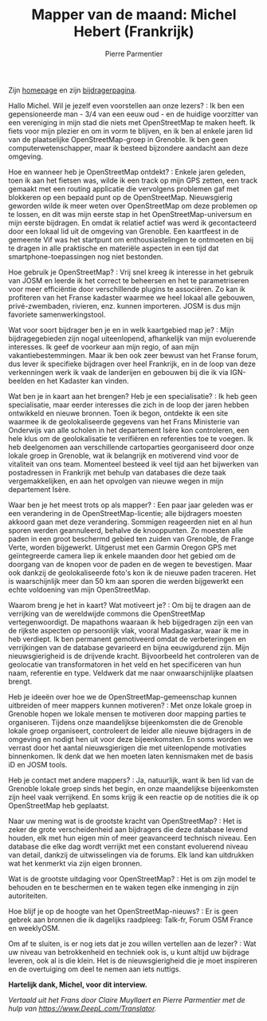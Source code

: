﻿---
title: "Mapper van de maand: Michel Hebert (Frankrijk)"
categories: ["motm"]
author: Pierre Parmentier
---

Zijn [homepage](https://www.openstreetmap.org/user/chimel38) en zijn [bijdragerpagina](https://hdyc.neis-one.org/?chimel38).

Hallo Michel. Wil je jezelf even voorstellen aan onze lezers?
: Ik ben een gepensioneerde man - 3/4 van een eeuw oud - en de huidige voorzitter van een vereniging in mijn stad die niets met OpenStreetMap te maken heeft. Ik fiets voor mijn plezier en om in vorm te blijven, en ik ben al enkele jaren lid van de plaatselijke OpenStreetMap-groep in Grenoble. Ik ben geen computerwetenschapper, maar ik besteed bijzondere aandacht aan deze omgeving.

Hoe en wanneer heb je OpenStreetMap ontdekt?
: Enkele jaren geleden, toen ik aan het fietsen was, wilde ik een track op mijn GPS zetten, een track gemaakt met een routing applicatie die vervolgens problemen gaf met blokkeren op een bepaald punt op de OpenStreetMap. Nieuwsgierig geworden wilde ik meer weten over OpenStreetMap om deze problemen op te lossen, en dit was mijn eerste stap in het OpenStreetMap-universum en mijn eerste bijdragen. En omdat ik relatief actief was werd ik gecontacteerd door een lokaal lid uit de omgeving van Grenoble. Een kaartfeest in de gemeente Vif was het startpunt om enthousiastelingen te ontmoeten en bij te dragen in alle praktische en materiële aspecten in een tijd dat smartphone-toepassingen nog niet bestonden.

Hoe gebruik je OpenStreetMap?
: Vrij snel kreeg ik interesse in het gebruik van JOSM en leerde ik het correct te beheersen en het te parametriseren voor meer efficiëntie door verschillende plugins te associëren. Zo kan ik profiteren van het Franse kadaster waarmee we heel lokaal alle gebouwen, privé-zwembaden, rivieren, enz. kunnen importeren. JOSM is dus mijn favoriete samenwerkingstool.

Wat voor soort bijdrager ben je en in welk kaartgebied map je?
: Mijn bijdragegebieden zijn nogal uiteenlopend, afhankelijk van mijn evoluerende interesses. Ik geef de voorkeur aan mijn regio, of aan mijn vakantiebestemmingen. Maar ik ben ook zeer bewust van het Franse forum, dus lever ik specifieke bijdragen over heel Frankrijk, en in de loop van deze verkenningen werk ik vaak de landerijen en gebouwen bij die ik via IGN-beelden en het Kadaster kan vinden.

Wat ben je in kaart aan het brengen? Heb je een specialisatie?
: Ik heb geen specialisatie, maar eerder interesses die zich in de loop der jaren hebben ontwikkeld en nieuwe bronnen. Toen ik begon, ontdekte ik een site waarmee ik de geolokaliseerde gegevens van het Frans Ministerie van Onderwijs van alle scholen in het departement Isère kon controleren, een hele klus om de geolokalisatie te verifiëren en referenties toe te voegen. Ik heb deelgenomen aan verschillende cartoparties georganiseerd door onze lokale groep in Grenoble, wat ik belangrijk en motiverend vind voor de vitaliteit van ons team. Momenteel besteed ik veel tijd aan het bijwerken van postadressen in Frankrijk met behulp van databases die deze taak vergemakkelijken, en aan het opvolgen van nieuwe wegen in mijn departement Isère.

Waar ben je het meest trots op als mapper?
: Een paar jaar geleden was er een verandering in de OpenStreetMap-licentie; alle bijdragers moesten akkoord gaan met deze verandering. Sommigen reageerden niet en al hun sporen werden geannuleerd, behalve de knooppunten. Zo moesten alle paden in een groot beschermd gebied ten zuiden van Grenoble, de Frange Verte, worden bijgewerkt. Uitgerust met een Garmin Oregon GPS met geïntegreerde camera liep ik enkele maanden door het gebied om de doorgang van de knopen voor de paden en de wegen te bevestigen. Maar ook dankzij de geolokaliseerde foto's kon ik de nieuwe paden traceren. Het is waarschijnlijk meer dan 50 km aan sporen die werden bijgewerkt een echte voldoening van mijn OpenStreetMap.

Waarom breng je het in kaart? Wat motiveert je?
: Om bij te dragen aan de verrijking van de wereldwijde commons die OpenStreetMap vertegenwoordigt. De mapathons waaraan ik heb bijgedragen zijn een van de rijkste aspecten op persoonlijk vlak, vooral Madagaskar, waar ik me in heb verdiept. Ik ben permanent gemotiveerd omdat de verbeteringen en verrijkingen van de database gevarieerd en bijna eeuwigdurend zijn. Mijn nieuwsgierigheid is de drijvende kracht. Bijvoorbeeld het controleren van de geolocatie van transformatoren in het veld en het specificeren van hun naam, referentie en type. Veldwerk dat me naar onwaarschijnlijke plaatsen brengt.

Heb je ideeën over hoe we de OpenStreetMap-gemeenschap kunnen uitbreiden of meer mappers kunnen motiveren?
: Met onze lokale groep in Grenoble hopen we lokale mensen te motiveren door mapping parties te organiseren. Tijdens onze maandelijkse bijeenkomsten die de Grenoble lokale groep organiseert, controleert de leider alle nieuwe bijdragers in de omgeving en nodigt hen uit voor deze bijeenkomsten. En soms worden we verrast door het aantal nieuwsgierigen die met uiteenlopende motivaties binnenkomen. Ik denk dat we hen moeten laten kennismaken met de basis iD en JOSM tools.

Heb je contact met andere mappers?
: Ja, natuurlijk, want ik ben lid van de Grenoble lokale groep sinds het begin, en onze maandelijkse bijeenkomsten zijn heel vaak verrijkend. En soms krijg ik een reactie op de notities die ik op OpenStreetMap heb geplaatst.

Naar uw mening wat is de grootste kracht van OpenStreetMap?
: Het is zeker de grote verscheidenheid aan bijdragers die deze database levend houden, elk met hun eigen min of meer geavanceerd technisch niveau. Een database die elke dag wordt verrijkt met een constant evoluerend niveau van detail, dankzij de uitwisselingen via de forums. Elk land kan uitdrukken wat het kenmerkt via zijn eigen bronnen.

Wat is de grootste uitdaging voor OpenStreetMap?
: Het is om zijn model te behouden en te beschermen en te waken tegen elke inmenging in zijn autoriteiten.

Hoe blijf je op de hoogte van het OpenStreetMap-nieuws?
: Er is geen gebrek aan bronnen die ik dagelijks raadpleeg: Talk-fr, Forum OSM France en weeklyOSM.

Om af te sluiten, is er nog iets dat je zou willen vertellen aan de lezer?
: Wat uw niveau van betrokkenheid en techniek ook is, u kunt altijd uw bijdrage leveren, ook al is die klein. Het is de nieuwsgierigheid die je moet inspireren en de overtuiging om deel te nemen aan iets nuttigs.

**Hartelijk dank, Michel, voor dit interview.**

*Vertaald uit het Frans door Claire Muyllaert en Pierre Parmentier met de hulp van <https://www.DeepL.com/Translator>.*
